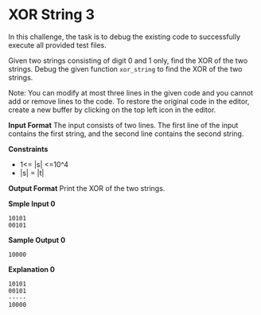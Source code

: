 # XOR String 3

In this challenge, the task is to debug the existing code to successfully execute all provided test files.

Given two strings consisting of digit 0 and 1 only, find the XOR of the two strings.
Debug the given function `xor_string` to find the XOR of the two strings.

Note: You can modify at most three lines in the given code and you cannot add or remove lines to the code.
To restore the original code in the editor, create a new buffer by clicking on the top left icon in the editor.

**Input Format**
The input consists of two lines. The first line of the input contains the first string, and the second line contains the second string.

**Constraints**
- 1<= |s| <=10^4
- |s| = |t|

**Output Format**
Print the XOR of the two strings.

**Smple Input 0**
```
10101
00101
```

**Sample Output 0**
```
10000
```

**Explanation 0**
```
10101
00101
-----
10000
```
